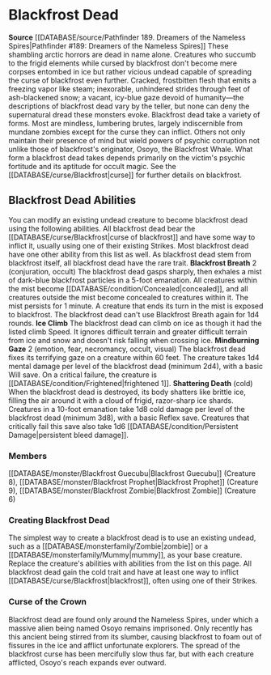 ﻿---
creature_family: Blackfrost Dead
id: '333'
name: Blackfrost Dead
rarity: Common
rus_type_level: null
source: '[[DATABASE/source/Pathfinder 189. Dreamers of the Nameless Spires|Pathfinder
  #189: Dreamers of the Nameless Spires]]'
trait: null
type: Creature Family

---
# Blackfrost Dead

**Source** [[DATABASE/source/Pathfinder 189. Dreamers of the Nameless Spires|Pathfinder #189: Dreamers of the Nameless Spires]]
These shambling arctic horrors are dead in name alone. Creatures who succumb to the frigid elements while cursed by blackfrost don't become mere corpses entombed in ice but rather vicious undead capable of spreading the curse of blackfrost even further. Cracked, frostbitten flesh that emits a freezing vapor like steam; inexorable, unhindered strides through feet of ash-blackened snow; a vacant, icy-blue gaze devoid of humanity—the descriptions of blackfrost dead vary by the teller, but none can deny the supernatural dread these monsters evoke.
 Blackfrost dead take a variety of forms. Most are mindless, lumbering brutes, largely indiscernible from mundane zombies except for the curse they can inflict. Others not only maintain their presence of mind but wield powers of psychic corruption not unlike those of blackfrost's originator, Osoyo, the Blackfrost Whale. What form a blackfrost dead takes depends primarily on the victim's psychic fortitude and its aptitude for occult magic.
 See the [[DATABASE/curse/Blackfrost|curse]] for further details on blackfrost.

## Blackfrost Dead Abilities

You can modify an existing undead creature to become blackfrost dead using the following abilities. All blackfrost dead bear the [[DATABASE/curse/Blackfrost|curse of blackfrost]] and have some way to inflict it, usually using one of their existing Strikes. Most blackfrost dead have one other ability from this list as well. As blackfrost dead stem from blackfrost itself, all blackfrost dead have the rare trait.
 **Blackfrost Breath** <span class="action-icon">2</span> (conjuration, occult) The blackfrost dead gasps sharply, then exhales a mist of dark-blue blackfrost particles in a 5-foot emanation. All creatures within the mist become [[DATABASE/condition/Concealed|concealed]], and all creatures outside the mist become concealed to creatures within it. The mist persists for 1 minute. A creature that ends its turn in the mist is exposed to blackfrost. The blackfrost dead can't use Blackfrost Breath again for 1d4 rounds.
 **Ice Climb** The blackfrost dead can climb on ice as though it had the listed climb Speed. It ignores difficult terrain and greater difficult terrain from ice and snow and doesn't risk falling when crossing ice.
 **Mindburning Gaze** <span class="action-icon">2</span> (emotion, fear, necromancy, occult, visual) The blackfrost dead fixes its terrifying gaze on a creature within 60 feet. The creature takes 1d4 mental damage per level of the blackfrost dead (minimum 2d4), with a basic Will save. On a critical failure, the creature is [[DATABASE/condition/Frightened|frightened 1]].
 **Shattering Death** (cold) When the blackfrost dead is destroyed, its body shatters like brittle ice, filling the air around it with a cloud of frigid, razor-sharp ice shards. Creatures in a 10-foot emanation take 1d8 cold damage per level of the blackfrost dead (minimum 3d8), with a basic Reflex save. Creatures that critically fail this save also take 1d6 [[DATABASE/condition/Persistent Damage|persistent bleed damage]].

### Members

[[DATABASE/monster/Blackfrost Guecubu|Blackfrost Guecubu]] (Creature 8), [[DATABASE/monster/Blackfrost Prophet|Blackfrost Prophet]] (Creature 9), [[DATABASE/monster/Blackfrost Zombie|Blackfrost Zombie]] (Creature 6)

###  Creating Blackfrost Dead

The simplest way to create a blackfrost dead is to use an existing undead, such as a [[DATABASE/monsterfamily/Zombie|zombie]] or a [[DATABASE/monsterfamily/Mummy|mummy]], as your base creature. Replace the creature's abilities with abilities from the list on this page. All blackfrost dead gain the cold trait and have at least one way to inflict [[DATABASE/curse/Blackfrost|blackfrost]], often using one of their Strikes.

###  Curse of the Crown

Blackfrost dead are found only around the Nameless Spires, under which a massive alien being named Osoyo remains imprisoned. Only recently has this ancient being stirred from its slumber, causing blackfrost to foam out of fissures in the ice and afflict unfortunate explorers. The spread of the blackfrost curse has been mercifully slow thus far, but with each creature afflicted, Osoyo's reach expands ever outward.
